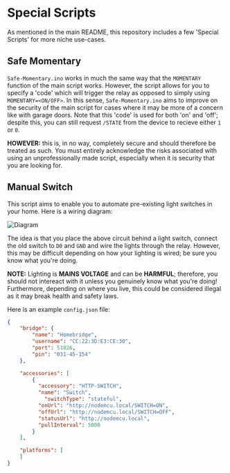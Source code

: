 # Special Scripts

As mentioned in the main README, this repository includes a few 'Special Scripts' for more niche use-cases.

## Safe Momentary

`Safe-Momentary.ino` works in much the same way that the `MOMENTARY` function of the main script works. However, the script allows for you to specify a 'code' which will trigger the relay as opposed to simply using `MOMENTARY=<ON/OFF>`. In this sense, `Safe-Momentary.ino` aims to improve on the security of the main script for cases where it may be more of a concern like with garage doors. Note that this 'code' is used for both 'on' and 'off'; despite this, you can still request `/STATE` from the device to recieve either `1` or `0`.

**HOWEVER:** this is, in no way, completely secure and should therefore be treated as such. You must entirely acknowledge the risks associated with using an unprofessionally made script, especially when it is security that you are looking for.

## Manual Switch

This script aims to enable you to automate pre-existing light switches in your home. Here is a wiring diagram:

![Diagram](https://i.ibb.co/f4317Ht/Manual-Switch-Wiring-Diagram.jpg)

The idea is that you place the above circuit behind a light switch, connect the old switch to `D0` and `GND` and wire the lights through the relay. However, this may be difficult depending on how your lighting is wired; be sure you know what you're doing.

**NOTE:** Lighting is **MAINS VOLTAGE** and can be **HARMFUL**; therefore, you should not intereact with it unless you genuinely know what you're doing! Furthermore, depending on where you live, this could be considered illegal as it may break health and safety laws.

Here is an example `config.json` file:

```json
{
    "bridge": {
        "name": "Homebridge",
        "username": "CC:22:3D:E3:CE:30",
        "port": 51826,
        "pin": "031-45-154"
    },

    "accessories": [
        {
          "accessory": "HTTP-SWITCH",
          "name": "Switch",
	        "switchType": "stateful",
          "onUrl": "http://nodemcu.local/SWITCH=ON",
          "offUrl": "http://nodemcu.local/SWITCH=OFF",
          "statusUrl": "http://nodemcu.local",
          "pullInterval": 5000
        }
    ],

    "platforms": [
    ]
}
```
